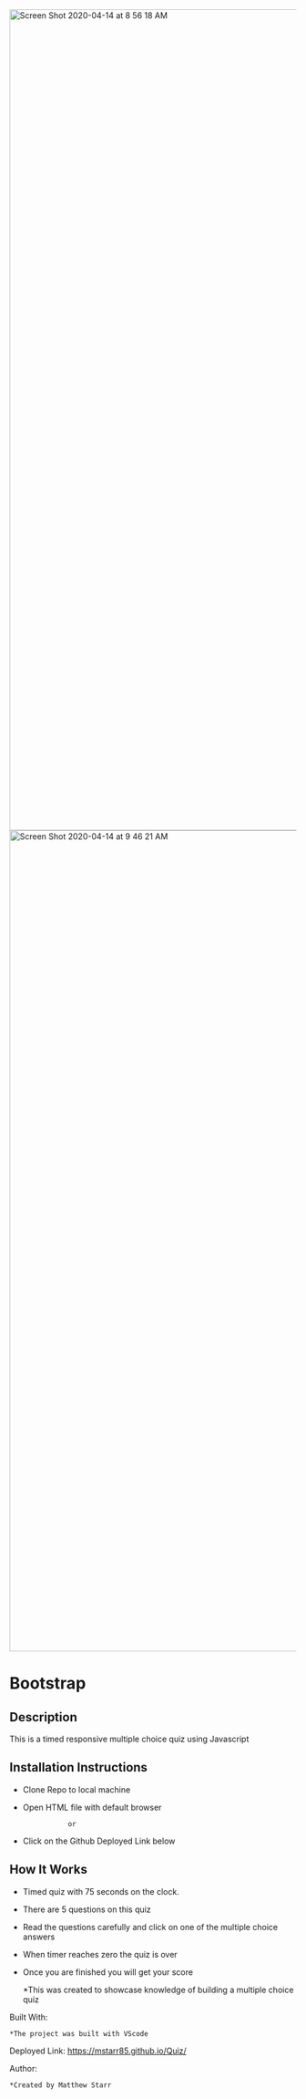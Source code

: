 <img width="1440" alt="Screen Shot 2020-04-14 at 8 56 18 AM" src="https://user-images.githubusercontent.com/53281244/79232092-12ae4a00-7e35-11ea-8a46-b5fc14aebf50.png">

<img width="1440" alt="Screen Shot 2020-04-14 at 9 46 21 AM" src="https://user-images.githubusercontent.com/53281244/79232296-56a14f00-7e35-11ea-9c1b-7bcee8176727.png">

# Bootstrap

## Description

   This is a timed responsive multiple choice quiz using Javascript

## Installation Instructions

 * Clone Repo to local machine
   
 * Open HTML file with default browser 
   
                  or
                  
 * Click on the Github Deployed Link below
   
## How It Works

 * Timed quiz with 75 seconds on the clock.  
    
 * There are 5 questions on this quiz     

 * Read the questions carefully and click on one of the multiple choice answers

 * When timer reaches zero the quiz is over
    
 * Once you are finished you will get your score



    *This was created to showcase knowledge of building a multiple choice quiz

Built With: 

    *The project was built with VScode

Deployed Link: https://mstarr85.github.io/Quiz/

Author: 
    
    *Created by Matthew Starr

